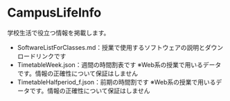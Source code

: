 # CampusLifeInfo
学校生活で役立つ情報を掲載します。
- SoftwareListForClasses.md：授業で使用するソフトウェアの説明とダウンロードリンクです
- TimetableWeek.json：週間の時間割表です ※Web系の授業で用いるデータです。情報の正確性について保証はしません
- TimetableHalfperiod_f.json：前期の時間割です ※Web系の授業で用いるデータです。情報の正確性について保証はしません
